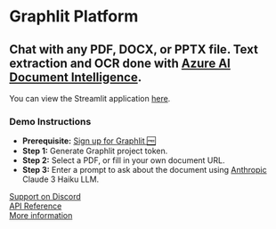 # Graphlit Platform

## Chat with any PDF, DOCX, or PPTX file.  Text extraction and OCR done with [Azure AI Document Intelligence](https://azure.microsoft.com/en-us/products/ai-services/ai-document-intelligence).

You can view the Streamlit application [here](https://graphlit-samples-chat-pdf.streamlit.app/).

### Demo Instructions
- **Prerequisite:** [Sign up for Graphlit 🆓](https://docs.graphlit.dev/getting-started/signup)
- **Step 1:** Generate Graphlit project token.
- **Step 2:** Select a PDF, or fill in your own document URL.
- **Step 3:** Enter a prompt to ask about the document using [Anthropic](https://www.anthropic.com) Claude 3 Haiku LLM.

[Support on Discord](https://discord.gg/ygFmfjy3Qx)            
[API Reference](https://docs.graphlit.dev/graphlit-data-api/api-reference)     
[More information](https://www.graphlit.com)
